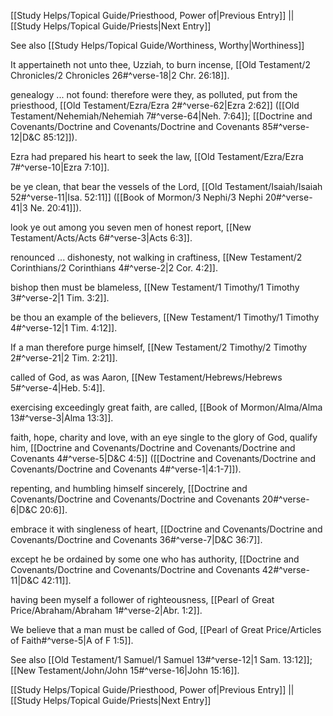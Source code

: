 [[Study Helps/Topical Guide/Priesthood, Power of|Previous Entry]]  ||  [[Study Helps/Topical Guide/Priests|Next Entry]]

 See also [[Study Helps/Topical Guide/Worthiness, Worthy|Worthiness]]

 It appertaineth not unto thee, Uzziah, to burn incense, [[Old Testament/2 Chronicles/2 Chronicles 26#^verse-18|2 Chr. 26:18]].

 genealogy ... not found: therefore were they, as polluted, put from the priesthood, [[Old Testament/Ezra/Ezra 2#^verse-62|Ezra 2:62]] ([[Old Testament/Nehemiah/Nehemiah 7#^verse-64|Neh. 7:64]]; [[Doctrine and Covenants/Doctrine and Covenants/Doctrine and Covenants 85#^verse-12|D&C 85:12]]).

 Ezra had prepared his heart to seek the law, [[Old Testament/Ezra/Ezra 7#^verse-10|Ezra 7:10]].

 be ye clean, that bear the vessels of the Lord, [[Old Testament/Isaiah/Isaiah 52#^verse-11|Isa. 52:11]] ([[Book of Mormon/3 Nephi/3 Nephi 20#^verse-41|3 Ne. 20:41]]).

 look ye out among you seven men of honest report, [[New Testament/Acts/Acts 6#^verse-3|Acts 6:3]].

 renounced ... dishonesty, not walking in craftiness, [[New Testament/2 Corinthians/2 Corinthians 4#^verse-2|2 Cor. 4:2]].

 bishop then must be blameless, [[New Testament/1 Timothy/1 Timothy 3#^verse-2|1 Tim. 3:2]].

 be thou an example of the believers, [[New Testament/1 Timothy/1 Timothy 4#^verse-12|1 Tim. 4:12]].

 If a man therefore purge himself, [[New Testament/2 Timothy/2 Timothy 2#^verse-21|2 Tim. 2:21]].

 called of God, as was Aaron, [[New Testament/Hebrews/Hebrews 5#^verse-4|Heb. 5:4]].

 exercising exceedingly great faith, are called, [[Book of Mormon/Alma/Alma 13#^verse-3|Alma 13:3]].

 faith, hope, charity and love, with an eye single to the glory of God, qualify him, [[Doctrine and Covenants/Doctrine and Covenants/Doctrine and Covenants 4#^verse-5|D&C 4:5]] ([[Doctrine and Covenants/Doctrine and Covenants/Doctrine and Covenants 4#^verse-1|4:1-7]]).

 repenting, and humbling himself sincerely, [[Doctrine and Covenants/Doctrine and Covenants/Doctrine and Covenants 20#^verse-6|D&C 20:6]].

 embrace it with singleness of heart, [[Doctrine and Covenants/Doctrine and Covenants/Doctrine and Covenants 36#^verse-7|D&C 36:7]].

 except he be ordained by some one who has authority, [[Doctrine and Covenants/Doctrine and Covenants/Doctrine and Covenants 42#^verse-11|D&C 42:11]].

 having been myself a follower of righteousness, [[Pearl of Great Price/Abraham/Abraham 1#^verse-2|Abr. 1:2]].

 We believe that a man must be called of God, [[Pearl of Great Price/Articles of Faith#^verse-5|A of F 1:5]].

 See also [[Old Testament/1 Samuel/1 Samuel 13#^verse-12|1 Sam. 13:12]]; [[New Testament/John/John 15#^verse-16|John 15:16]].

[[Study Helps/Topical Guide/Priesthood, Power of|Previous Entry]]  ||  [[Study Helps/Topical Guide/Priests|Next Entry]]
